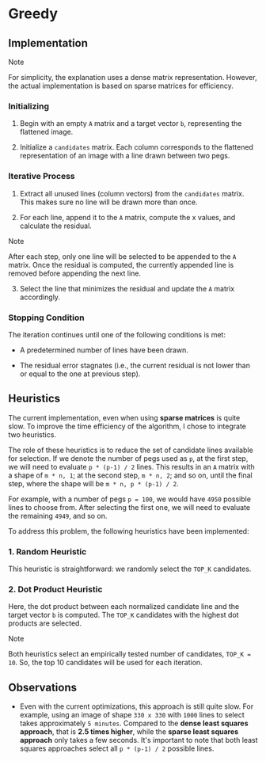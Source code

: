# Greedy

## Implementation
    
> [!NOTE]
> For simplicity, the explanation uses a dense matrix representation. However, the actual implementation is based on sparse matrices for efficiency.

### Initializing

1. Begin with an empty `A` matrix and a target vector `b`, representing the flattened image.

2. Initialize a `candidates` matrix. Each column corresponds to the flattened representation of an image with a line drawn between two pegs.

### Iterative Process

1. Extract all unused lines (column vectors) from the `candidates` matrix. This makes sure no line will be drawn more than once.

2. For each line, append it to the `A` matrix, compute the x values, and calculate the residual.

> [!NOTE]
> After each step, only one line will be selected to be appended to the `A` matrix. Once the residual is computed, the currently appended line is removed before appending the next line.

3. Select the line that minimizes the residual and update the `A` matrix accordingly.

### Stopping Condition

The iteration continues until one of the following conditions is met:

- A predetermined number of lines have been drawn.

- The residual error stagnates (i.e., the current residual is not lower than or equal to the one at previous step).

## Heuristics

The current implementation, even when using **sparse matrices** is quite slow. To improve the time efficiency of the algorithm, I chose to integrate two heuristics.

The role of these heuristics is to reduce the set of candidate lines available for selection. If we denote the number of pegs used as `p`, at the first step, we will need to evaluate `p * (p-1) / 2` lines.
This results in an `A` matrix with a shape of `m * n, 1`; at the second step, `m * n, 2`; and so on, until the final step, where the shape will be `m * n, p * (p-1) / 2`.

For example, with a number of pegs `p = 100`, we would have `4950` possible lines to choose from. After selecting the first one, we will need to evaluate the remaining `4949`, and so on.

To address this problem, the following heuristics have been implemented:

### 1. Random Heuristic

This heuristic is straightforward: we randomly select the `TOP_K` candidates.

### 2. Dot Product Heuristic

Here, the dot product between each normalized candidate line and the target vector `b` is computed. The `TOP_K` candidates with the highest dot products are selected.

> [!NOTE]
> Both heuristics select an empirically tested number of candidates, `TOP_K = 10`. So, the top 10 candidates will be used for each iteration.

## Observations

- Even with the current optimizations, this approach is still quite slow. For example, using an image of shape `330 x 330` with `1000` lines to select takes approximately `5 minutes`. Compared to the **dense least squares approach**, that is **2.5 times higher**, while the **sparse least squares approach** only takes a few seconds. It's important to note that both least squares approaches select all `p * (p-1) / 2` possible lines.